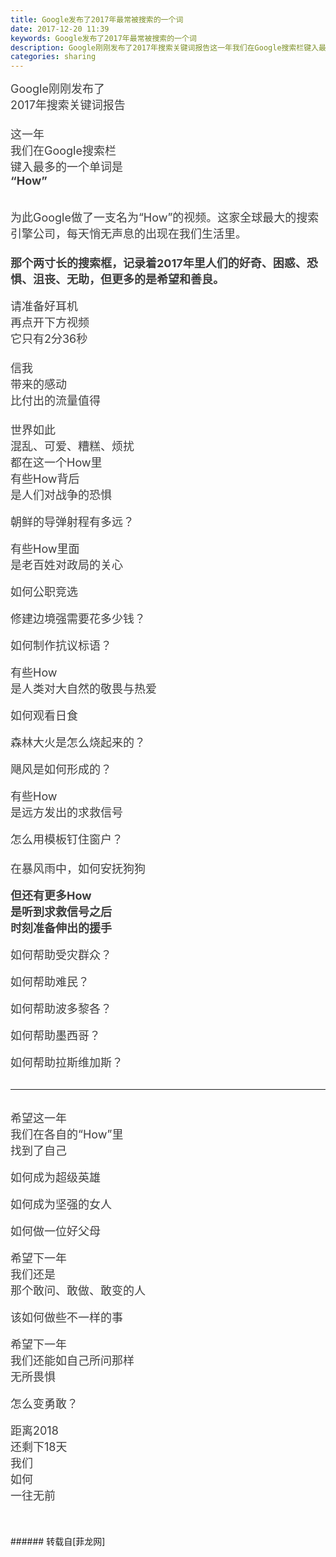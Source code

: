 ```yaml
---
title: Google发布了2017年最常被搜索的一个词
date: 2017-12-20 11:39
keywords: Google发布了2017年最常被搜索的一个词
description: Google刚刚发布了2017年搜索关键词报告这一年我们在Google搜索栏键入最多的一个单词是“How”为此Google做了一支名为“How”的视频。这家全球最大的搜索引擎公司，每天悄无声息的出现在我们生活里。那个两寸长的搜索框，记录着2017年里人们的好奇、困惑、恐惧、沮丧、无助，但更多的是希望和善良。请准备好耳机再点开下方视频它只有2分36秒信我带来的感动比付出的流量值得$('flv_lFL').innerHTML=(mobileplayer() ? "<iframe height='375' width='500' src='http://www.youtube.com/embed/vI4LHl4yFuo' frameborder=0 allowfullscreen></iframe>" : AC_FL_RunContent('width', '500', 'height', '375', 'allowNetworking', 'internal', 'allowScriptAccess', 'never', 'src', 'http://www.youtube.com/v/vI4LHl4yFuo&hl=zh_CN&fs=1', 'quality', 'high', 'bgcolor', '#ffffff', 'wmode', 'transparent', 'allowfullscreen', 'true'));世界如此混乱、可爱、糟糕、烦扰都在这一个How里有些How背后是人们对战争的恐惧朝鲜的导弹射程有多远？有些How里面是老百姓对政局的关心如何公职竞选修建边境强需要花多少钱？如何制作抗议标语？有些How是人类对大自然的敬畏与热爱如何观看日食森林大火是怎么烧起来的？飓风是如何形成的？有些How是远方发出的求救信号怎么用模板钉住窗户？在暴风雨中，如何安抚狗狗但还有更多How是听到求救信号之后时刻准备伸出的援手如何帮助受灾群众？如何帮助难民？如何帮助波多黎各？如何帮助墨西哥？如何帮助拉斯维加斯？希望这一年我们在各自的“How”里找到了自己如何成为超级英雄如何成为坚强的女人如何做一位好父母希望下一年我们还是那个敢问、敢做、敢变的人该如何做些不一样的事希望下一年我们还能如自己所问那样无所畏惧怎么变勇敢？距离2018还剩下18天我们如何一往无前
categories: sharing
---
```

<td class="t_f" id="postmessage_1046214">

<div align="center"><div align="left"><font style="color:rgb(62, 62, 62)"><font face="-apple-system-font, &amp;quot"><font style="font-size:18px">Google刚刚发布了</font></font></font></div><div align="left"><font style="color:rgb(62, 62, 62)"><font face="-apple-system-font, &amp;quot"><font style="font-size:18px">2017年搜索关键词报告</font></font></font></div><div align="left"><font style="color:rgb(62, 62, 62)"><font face="-apple-system-font, &amp;quot"><font style="font-size:18px"><br/>
</font></font></font></div><div align="left"><font style="color:rgb(62, 62, 62)"><font face="-apple-system-font, &amp;quot"><font style="font-size:18px">这一年</font></font></font></div><div align="left"><font style="color:rgb(62, 62, 62)"><font face="-apple-system-font, &amp;quot"><font style="font-size:18px">我们在Google搜索栏</font></font></font></div><div align="left"><font style="color:rgb(62, 62, 62)"><font face="-apple-system-font, &amp;quot"><font style="font-size:18px">键入最多的一个单词是</font></font></font></div><div align="left"><font style="color:rgb(62, 62, 62)"><font face="-apple-system-font, &amp;quot"><font style="font-size:18px"><strong>“How”</strong></font></font></font></div><br/>
<div align="left"><font style="color:rgb(62, 62, 62)"><font face="-apple-system-font, &amp;quot"><font style="font-size:18px"><img alt="" border="0" class="zoom" data-cf-modified-b0b4307aa86ebffd878cad49-="" file="https://mmbiz.qpic.cn/mmbiz_jpg/Jy71RC2pSmiaV3NtsGZaxD18vBciaiaXIV2A7MGp3NPyibBWv06d08ElFN2SA3wibbRtIxqpFIC5PF3gyjJZTorYwpg/640?wx_fmt=jpeg" id="aimg_mU0Uj" lazyloadthumb="1" onclick="" onmouseover="" src="https://mmbiz.qpic.cn/mmbiz_jpg/Jy71RC2pSmiaV3NtsGZaxD18vBciaiaXIV2A7MGp3NPyibBWv06d08ElFN2SA3wibbRtIxqpFIC5PF3gyjJZTorYwpg/640?wx_fmt=jpeg"/></font></font></font></div><br/>
<div align="left"><font style="color:rgb(62, 62, 62)"><font face="-apple-system-font, &amp;quot"><font style="font-size:18px">为此Google做了一支名为“How”的视频。这家全球最大的搜索引擎公司，每天悄无声息的出现在我们生活里。</font></font></font></div><div align="left"><font style="color:rgb(62, 62, 62)"><font face="-apple-system-font, &amp;quot"><font style="font-size:18px"><strong><br/>
</strong></font></font></font></div><div align="left"><font style="color:rgb(62, 62, 62)"><font face="-apple-system-font, &amp;quot"><font style="font-size:18px"><strong>那个两寸长的搜索框，记录着2017年里人们的好奇、困惑、恐惧、沮丧、无助，但更多的是希望和善良。</strong></font></font></font></div><br/>
<div align="left"><font style="color:rgb(62, 62, 62)"><font face="-apple-system-font, &amp;quot"><font style="font-size:18px">请准备好耳机</font></font></font></div><div align="left"><font style="color:rgb(62, 62, 62)"><font face="-apple-system-font, &amp;quot"><font style="font-size:18px">再点开下方视频</font></font></font></div><div align="left"><font style="color:rgb(62, 62, 62)"><font face="-apple-system-font, &amp;quot"><font style="font-size:18px">它只有2分36秒</font></font></font></div><div align="left"><font style="color:rgb(62, 62, 62)"><font face="-apple-system-font, &amp;quot"><font style="font-size:18px"><br/>
</font></font></font></div><div align="left"><font style="color:rgb(62, 62, 62)"><font face="-apple-system-font, &amp;quot"><font style="font-size:18px">信我</font></font></font></div><div align="left"><font style="color:rgb(62, 62, 62)"><font face="-apple-system-font, &amp;quot"><font style="font-size:18px">带来的感动</font></font></font></div><div align="left"><font style="color:rgb(62, 62, 62)"><font face="-apple-system-font, &amp;quot"><font style="font-size:18px">比付出的流量值得</font></font></font></div><div align="left"><font style="color:rgb(62, 62, 62)"><font face="-apple-system-font, &amp;quot"><font style="font-size:18px"><span id="flv_lFL"></span><script reload="1" type="b0b4307aa86ebffd878cad49-text/javascript">$('flv_lFL').innerHTML=(mobileplayer() ? "<iframe height='375' width='500' src='http://www.youtube.com/embed/vI4LHl4yFuo' frameborder=0 allowfullscreen></iframe>" : AC_FL_RunContent('width', '500', 'height', '375', 'allowNetworking', 'internal', 'allowScriptAccess', 'never', 'src', 'http://www.youtube.com/v/vI4LHl4yFuo&hl=zh_CN&fs=1', 'quality', 'high', 'bgcolor', '#ffffff', 'wmode', 'transparent', 'allowfullscreen', 'true'));</script></font></font></font></div><div align="left"><font style="color:rgb(62, 62, 62)"><font face="-apple-system-font, &amp;quot"><font style="font-size:18px"><br/>
</font></font></font></div><div align="left"><font style="color:rgb(62, 62, 62)"><font face="-apple-system-font, &amp;quot"><font style="font-size:18px">世界如此</font></font></font></div><div align="left"><font style="color:rgb(62, 62, 62)"><font face="-apple-system-font, &amp;quot"><font style="font-size:18px">混乱、可爱、糟糕、烦扰</font></font></font></div><div align="left"><font style="color:rgb(62, 62, 62)"></font></div><div align="left"><font style="color:rgb(62, 62, 62)"><font face="-apple-system-font, &amp;quot"><font style="font-size:18px">都在这一个How里</font></font></font></div><div align="left"><font style="color:rgb(62, 62, 62)"><font face="-apple-system-font, &amp;quot"><font style="font-size:18px"><img alt="" border="0" class="zoom" data-cf-modified-b0b4307aa86ebffd878cad49-="" file="static/image/hrline/1.gif" id="aimg_Q9u36" lazyloadthumb="1" onclick="" onmouseover="" src="http://www.flw.ph/static/image/hrline/1.gif"/><br/>
</font></font></font></div><div align="left"><font style="color:rgb(62, 62, 62)"><font face="-apple-system-font, &amp;quot"><font style="font-size:18px">有些How背后</font></font></font></div><div align="left"><font style="color:rgb(62, 62, 62)"><font face="-apple-system-font, &amp;quot"><font style="font-size:18px">是人们对战争的恐惧</font></font></font></div><br/>
<div align="left"><font style="color:rgb(62, 62, 62)"><font face="-apple-system-font, &amp;quot"><font style="font-size:18px">朝鲜的导弹射程有多远？</font></font></font></div><div align="left"><font style="color:rgb(62, 62, 62)"><font face="-apple-system-font, &amp;quot"><font style="font-size:18px"><img alt="" border="0" class="zoom" data-cf-modified-b0b4307aa86ebffd878cad49-="" file="https://mmbiz.qpic.cn/mmbiz_png/Jy71RC2pSmiaV3NtsGZaxD18vBciaiaXIV2lNic5FFPs9lbQuVAtbC9icWUEXTxquqqmtDyiayWAktkwNqic13pqyEurg/640?wx_fmt=png" id="aimg_suucX" lazyloadthumb="1" onclick="" onmouseover="" src="https://mmbiz.qpic.cn/mmbiz_png/Jy71RC2pSmiaV3NtsGZaxD18vBciaiaXIV2lNic5FFPs9lbQuVAtbC9icWUEXTxquqqmtDyiayWAktkwNqic13pqyEurg/640?wx_fmt=png"/></font></font></font></div><br/>
<div align="left"><font style="color:rgb(62, 62, 62)"><font face="-apple-system-font, &amp;quot"><font style="font-size:18px">有些How里面</font></font></font></div><div align="left"><font style="color:rgb(62, 62, 62)"><font face="-apple-system-font, &amp;quot"><font style="font-size:18px">是老百姓对政局的关心</font></font></font></div><br/>
<div align="left"><font style="color:rgb(62, 62, 62)"><font face="-apple-system-font, &amp;quot"><font style="font-size:18px">如何公职竞选</font></font></font></div><div align="left"><font style="color:rgb(62, 62, 62)"><font face="-apple-system-font, &amp;quot"><font style="font-size:18px"><img alt="" border="0" class="zoom" data-cf-modified-b0b4307aa86ebffd878cad49-="" file="https://mmbiz.qpic.cn/mmbiz_gif/Jy71RC2pSmiaV3NtsGZaxD18vBciaiaXIV2In1uNuCzuclaFgjhB2J8fsQgUkI050ibG6RLh8O9kRwS6tfFc2QS0cQ/0?wx_fmt=gif" id="aimg_i9X8r" lazyloadthumb="1" onclick="" onmouseover="" src="https://mmbiz.qpic.cn/mmbiz_gif/Jy71RC2pSmiaV3NtsGZaxD18vBciaiaXIV2In1uNuCzuclaFgjhB2J8fsQgUkI050ibG6RLh8O9kRwS6tfFc2QS0cQ/0?wx_fmt=gif"/></font></font></font></div><br/>
<div align="left"><font style="color:rgb(62, 62, 62)"><font face="-apple-system-font, &amp;quot"><font style="font-size:18px">修建边境强需要花多少钱？</font></font></font></div><div align="left"><font style="color:rgb(62, 62, 62)"><font face="-apple-system-font, &amp;quot"><font style="font-size:18px"><img alt="" border="0" class="zoom" data-cf-modified-b0b4307aa86ebffd878cad49-="" file="https://mmbiz.qpic.cn/mmbiz_png/Jy71RC2pSmiaV3NtsGZaxD18vBciaiaXIV2pkichVwicmUkJBJUJA9ibRAJvdvyQiaKdC5t97giaIyfNJz1FiccjyWKhFkQ/640?wx_fmt=png" id="aimg_MRSRk" lazyloadthumb="1" onclick="" onmouseover="" src="https://mmbiz.qpic.cn/mmbiz_png/Jy71RC2pSmiaV3NtsGZaxD18vBciaiaXIV2pkichVwicmUkJBJUJA9ibRAJvdvyQiaKdC5t97giaIyfNJz1FiccjyWKhFkQ/640?wx_fmt=png"/></font></font></font></div><br/>
<div align="left"><font style="color:rgb(62, 62, 62)"><font face="-apple-system-font, &amp;quot"><font style="font-size:18px">如何制作抗议标语？</font></font></font></div><div align="left"><font style="color:rgb(62, 62, 62)"><font face="-apple-system-font, &amp;quot"><font style="font-size:18px"><img alt="" border="0" class="zoom" data-cf-modified-b0b4307aa86ebffd878cad49-="" file="https://mmbiz.qpic.cn/mmbiz_gif/Jy71RC2pSmiaV3NtsGZaxD18vBciaiaXIV2ghXB4fePCN0yJudiaDU01yZfojmntOce3cSko8aftlYW1XictWnayScQ/0?wx_fmt=gif" id="aimg_uzkTK" lazyloadthumb="1" onclick="" onmouseover="" src="https://mmbiz.qpic.cn/mmbiz_gif/Jy71RC2pSmiaV3NtsGZaxD18vBciaiaXIV2ghXB4fePCN0yJudiaDU01yZfojmntOce3cSko8aftlYW1XictWnayScQ/0?wx_fmt=gif"/></font></font></font></div><br/>
<div align="left"><font style="color:rgb(62, 62, 62)"><font face="-apple-system-font, &amp;quot"><font style="font-size:18px">有些How</font></font></font></div><div align="left"><font style="color:rgb(62, 62, 62)"><font face="-apple-system-font, &amp;quot"><font style="font-size:18px">是人类对大自然的敬畏与热爱</font></font></font></div><br/>
<div align="left"><font style="color:rgb(62, 62, 62)"><font face="-apple-system-font, &amp;quot"><font style="font-size:18px">如何观看日食</font></font></font></div><div align="left"><font style="color:rgb(62, 62, 62)"><font face="-apple-system-font, &amp;quot"><font style="font-size:18px"><img alt="" border="0" class="zoom" data-cf-modified-b0b4307aa86ebffd878cad49-="" file="https://mmbiz.qpic.cn/mmbiz_gif/Jy71RC2pSmiaV3NtsGZaxD18vBciaiaXIV2rcG2MMPoeDb535REb7mtXAsbnQxoI2ic5W96ibFgomzNqHpbx15vP9eQ/0?wx_fmt=gif" id="aimg_ELB96" lazyloadthumb="1" onclick="" onmouseover="" src="https://mmbiz.qpic.cn/mmbiz_gif/Jy71RC2pSmiaV3NtsGZaxD18vBciaiaXIV2rcG2MMPoeDb535REb7mtXAsbnQxoI2ic5W96ibFgomzNqHpbx15vP9eQ/0?wx_fmt=gif"/></font></font></font></div><br/>
<div align="left"><font style="color:rgb(62, 62, 62)"><font face="-apple-system-font, &amp;quot"><font style="font-size:18px">森林大火是怎么烧起来的？</font></font></font></div><div align="left"><font style="color:rgb(62, 62, 62)"><font face="-apple-system-font, &amp;quot"><font style="font-size:18px"><img alt="" border="0" class="zoom" data-cf-modified-b0b4307aa86ebffd878cad49-="" file="https://mmbiz.qpic.cn/mmbiz_png/Jy71RC2pSmiaV3NtsGZaxD18vBciaiaXIV2yqano1L0DjBHKtjpF52kqyMhhIyohhtGOoXBVPibfbMPT7gvo0M0K1A/640?wx_fmt=png" id="aimg_Tnqzm" lazyloadthumb="1" onclick="" onmouseover="" src="https://mmbiz.qpic.cn/mmbiz_png/Jy71RC2pSmiaV3NtsGZaxD18vBciaiaXIV2yqano1L0DjBHKtjpF52kqyMhhIyohhtGOoXBVPibfbMPT7gvo0M0K1A/640?wx_fmt=png"/></font></font></font></div><br/>
<div align="left"><font style="color:rgb(62, 62, 62)"><font face="-apple-system-font, &amp;quot"><font style="font-size:18px">飓风是如何形成的？</font></font></font></div><div align="left"><font style="color:rgb(62, 62, 62)"><font face="-apple-system-font, &amp;quot"><font style="font-size:18px"><img alt="" border="0" class="zoom" data-cf-modified-b0b4307aa86ebffd878cad49-="" file="https://mmbiz.qpic.cn/mmbiz_png/Jy71RC2pSmiaV3NtsGZaxD18vBciaiaXIV26TBdjVOicTC1qibE1FJ264T5oEhwmUspibWicNKeTFXgVqysiaSLFFfuNxQ/640?wx_fmt=png" id="aimg_W0c44" lazyloadthumb="1" onclick="" onmouseover="" src="https://mmbiz.qpic.cn/mmbiz_png/Jy71RC2pSmiaV3NtsGZaxD18vBciaiaXIV26TBdjVOicTC1qibE1FJ264T5oEhwmUspibWicNKeTFXgVqysiaSLFFfuNxQ/640?wx_fmt=png"/></font></font></font></div><br/>
<div align="left"><font style="color:rgb(62, 62, 62)"><font face="-apple-system-font, &amp;quot"><font style="font-size:18px">有些How</font></font></font></div><div align="left"><font style="color:rgb(62, 62, 62)"><font face="-apple-system-font, &amp;quot"><font style="font-size:18px">是远方发出的求救信号</font></font></font></div><br/>
<div align="left"><font style="color:rgb(62, 62, 62)"><font face="-apple-system-font, &amp;quot"><font style="font-size:18px">怎么用模板钉住窗户？</font></font></font></div><div align="left"><font style="color:rgb(62, 62, 62)"><font face="-apple-system-font, &amp;quot"><font style="font-size:18px"><img alt="" border="0" class="zoom" data-cf-modified-b0b4307aa86ebffd878cad49-="" file="https://mmbiz.qpic.cn/mmbiz_gif/Jy71RC2pSmiaV3NtsGZaxD18vBciaiaXIV2BPcq18v20ZhKcfchjAhlvBKtd70iaLv28qUKCV4bD61CUS6GiaDVhW7w/0?wx_fmt=gif" id="aimg_oPRio" lazyloadthumb="1" onclick="" onmouseover="" src="https://mmbiz.qpic.cn/mmbiz_gif/Jy71RC2pSmiaV3NtsGZaxD18vBciaiaXIV2BPcq18v20ZhKcfchjAhlvBKtd70iaLv28qUKCV4bD61CUS6GiaDVhW7w/0?wx_fmt=gif"/></font></font></font></div><div align="left"><font style="color:rgb(62, 62, 62)"><font face="-apple-system-font, &amp;quot"><font style="font-size:18px"><br/>
</font></font></font></div><div align="left"><font style="color:rgb(62, 62, 62)"><font face="-apple-system-font, &amp;quot"><font style="font-size:18px">在暴风雨中，如何安抚狗狗</font></font></font></div><div align="left"><font style="color:rgb(62, 62, 62)"><font face="-apple-system-font, &amp;quot"><font style="font-size:18px"><img alt="" border="0" class="zoom" data-cf-modified-b0b4307aa86ebffd878cad49-="" file="https://mmbiz.qpic.cn/mmbiz_gif/Jy71RC2pSmiaV3NtsGZaxD18vBciaiaXIV23zGGWgxMW8uSml3n2DYVm6qSMeCINciarQN5zhLh3pXGsyPVPMuQoaQ/0?wx_fmt=gif" id="aimg_s7UU5" lazyloadthumb="1" onclick="" onmouseover="" src="https://mmbiz.qpic.cn/mmbiz_gif/Jy71RC2pSmiaV3NtsGZaxD18vBciaiaXIV23zGGWgxMW8uSml3n2DYVm6qSMeCINciarQN5zhLh3pXGsyPVPMuQoaQ/0?wx_fmt=gif"/></font></font></font></div><br/>
<div align="left"><font style="color:rgb(62, 62, 62)"><font face="-apple-system-font, &amp;quot"><font style="font-size:18px"><strong>但还有更多How</strong></font></font></font></div><div align="left"><font style="color:rgb(62, 62, 62)"><font face="-apple-system-font, &amp;quot"><font style="font-size:18px"><strong>是听到求救信号之后</strong></font></font></font></div><div align="left"><font style="color:rgb(62, 62, 62)"><font face="-apple-system-font, &amp;quot"><font style="font-size:18px"><strong>时刻准备伸出的援手</strong></font></font></font></div><br/>
<div align="left"><font style="color:rgb(62, 62, 62)"><font face="-apple-system-font, &amp;quot"><font style="font-size:18px">如何帮助受灾群众？</font></font></font></div><div align="left"><font style="color:rgb(62, 62, 62)"><font face="-apple-system-font, &amp;quot"><font style="font-size:18px"><img alt="" border="0" class="zoom" data-cf-modified-b0b4307aa86ebffd878cad49-="" file="https://mmbiz.qpic.cn/mmbiz_gif/Jy71RC2pSmiaV3NtsGZaxD18vBciaiaXIV2tIiba5VzDTHJo50tmA0zIibpAiavTa0sSR8gfonic0U9FJd0flGnoCCf8A/0?wx_fmt=gif" id="aimg_sz60a" lazyloadthumb="1" onclick="" onmouseover="" src="https://mmbiz.qpic.cn/mmbiz_gif/Jy71RC2pSmiaV3NtsGZaxD18vBciaiaXIV2tIiba5VzDTHJo50tmA0zIibpAiavTa0sSR8gfonic0U9FJd0flGnoCCf8A/0?wx_fmt=gif"/></font></font></font></div><br/>
<div align="left"><font style="color:rgb(62, 62, 62)"><font face="-apple-system-font, &amp;quot"><font style="font-size:18px">如何帮助难民？</font></font></font></div><div align="left"><font style="color:rgb(62, 62, 62)"><font face="-apple-system-font, &amp;quot"><font style="font-size:18px"><img alt="" border="0" class="zoom" data-cf-modified-b0b4307aa86ebffd878cad49-="" file="https://mmbiz.qpic.cn/mmbiz_gif/Jy71RC2pSmiaV3NtsGZaxD18vBciaiaXIV2fFPlLxuSV6MhuYbcWDEe9ktutjniccOHa5OUFweKFic3lBnDJZMt1Ilw/0?wx_fmt=gif" id="aimg_W2wwn" lazyloadthumb="1" onclick="" onmouseover="" src="https://mmbiz.qpic.cn/mmbiz_gif/Jy71RC2pSmiaV3NtsGZaxD18vBciaiaXIV2fFPlLxuSV6MhuYbcWDEe9ktutjniccOHa5OUFweKFic3lBnDJZMt1Ilw/0?wx_fmt=gif"/></font></font></font></div><br/>
<div align="left"><font style="color:rgb(62, 62, 62)"><font face="-apple-system-font, &amp;quot"><font style="font-size:18px">如何帮助波多黎各？</font></font></font></div><div align="left"><font style="color:rgb(62, 62, 62)"><font face="-apple-system-font, &amp;quot"><font style="font-size:18px"><img alt="" border="0" class="zoom" data-cf-modified-b0b4307aa86ebffd878cad49-="" file="https://mmbiz.qpic.cn/mmbiz_gif/Jy71RC2pSmiaV3NtsGZaxD18vBciaiaXIV2GzZC1FbORZ7UEOmv0ouaHYV2zfVT5ABvBQECuxdCcQTebTMZtiaUgicw/0?wx_fmt=gif" id="aimg_UUb6E" lazyloadthumb="1" onclick="" onmouseover="" src="https://mmbiz.qpic.cn/mmbiz_gif/Jy71RC2pSmiaV3NtsGZaxD18vBciaiaXIV2GzZC1FbORZ7UEOmv0ouaHYV2zfVT5ABvBQECuxdCcQTebTMZtiaUgicw/0?wx_fmt=gif"/></font></font></font></div><br/>
<div align="left"><font style="color:rgb(62, 62, 62)"><font face="-apple-system-font, &amp;quot"><font style="font-size:18px">如何帮助墨西哥？</font></font></font></div><div align="left"><font style="color:rgb(62, 62, 62)"><font face="-apple-system-font, &amp;quot"><font style="font-size:18px"><img alt="" border="0" class="zoom" data-cf-modified-b0b4307aa86ebffd878cad49-="" file="https://mmbiz.qpic.cn/mmbiz_gif/Jy71RC2pSmiaV3NtsGZaxD18vBciaiaXIV2YIaibFibPCAzqyZdLXx90iazfz7d7feuHD65gM31bom3vXbibDbibUz0rrA/0?wx_fmt=gif" id="aimg_JD8Uy" lazyloadthumb="1" onclick="" onmouseover="" src="https://mmbiz.qpic.cn/mmbiz_gif/Jy71RC2pSmiaV3NtsGZaxD18vBciaiaXIV2YIaibFibPCAzqyZdLXx90iazfz7d7feuHD65gM31bom3vXbibDbibUz0rrA/0?wx_fmt=gif"/></font></font></font></div><br/>
<div align="left"><font style="color:rgb(62, 62, 62)"><font face="-apple-system-font, &amp;quot"><font style="font-size:18px">如何帮助拉斯维加斯？</font></font></font></div><div align="left"><font style="color:rgb(62, 62, 62)"><font face="-apple-system-font, &amp;quot"><font style="font-size:18px"><img alt="" border="0" class="zoom" data-cf-modified-b0b4307aa86ebffd878cad49-="" file="https://mmbiz.qpic.cn/mmbiz_gif/Jy71RC2pSmiaV3NtsGZaxD18vBciaiaXIV2pticRsAkvxZmGQmM16icVvNDPy1JgoMtfB59QY4RS9CThiahWMU2B9WDw/0?wx_fmt=gif" id="aimg_d4y94" lazyloadthumb="1" onclick="" onmouseover="" src="https://mmbiz.qpic.cn/mmbiz_gif/Jy71RC2pSmiaV3NtsGZaxD18vBciaiaXIV2pticRsAkvxZmGQmM16icVvNDPy1JgoMtfB59QY4RS9CThiahWMU2B9WDw/0?wx_fmt=gif"/></font></font></font></div><br/>
<hr class="l"/><br/>
<div align="left"><font style="color:rgb(62, 62, 62)"><font face="-apple-system-font, &amp;quot"><font style="font-size:18px">希望这一年</font></font></font></div><div align="left"><font style="color:rgb(62, 62, 62)"><font face="-apple-system-font, &amp;quot"><font style="font-size:18px">我们在各自的“How”里</font></font></font></div><div align="left"><font style="color:rgb(62, 62, 62)"><font face="-apple-system-font, &amp;quot"><font style="font-size:18px">找到了自己</font></font></font></div><br/>
<div align="left"><font style="color:rgb(62, 62, 62)"><font face="-apple-system-font, &amp;quot"><font style="font-size:18px">如何成为超级英雄</font></font></font></div><div align="left"><font style="color:rgb(62, 62, 62)"><font face="-apple-system-font, &amp;quot"><font style="font-size:18px"><img alt="" border="0" class="zoom" data-cf-modified-b0b4307aa86ebffd878cad49-="" file="https://mmbiz.qpic.cn/mmbiz_gif/Jy71RC2pSmiaV3NtsGZaxD18vBciaiaXIV2D0wYiaATMwvFjsshxLjpia8bHiaYQpKooLV6LIfVHib1gIJILHW6IQDXibw/0?wx_fmt=gif" id="aimg_cz7Cx" lazyloadthumb="1" onclick="" onmouseover="" src="https://mmbiz.qpic.cn/mmbiz_gif/Jy71RC2pSmiaV3NtsGZaxD18vBciaiaXIV2D0wYiaATMwvFjsshxLjpia8bHiaYQpKooLV6LIfVHib1gIJILHW6IQDXibw/0?wx_fmt=gif"/></font></font></font></div><br/>
<div align="left"><font style="color:rgb(62, 62, 62)"><font face="-apple-system-font, &amp;quot"><font style="font-size:18px">如何成为坚强的女人</font></font></font></div><div align="left"><font style="color:rgb(62, 62, 62)"><font face="-apple-system-font, &amp;quot"><font style="font-size:18px"><img alt="" border="0" class="zoom" data-cf-modified-b0b4307aa86ebffd878cad49-="" file="https://mmbiz.qpic.cn/mmbiz_gif/Jy71RC2pSmiaV3NtsGZaxD18vBciaiaXIV2162O9icmzONzic5k32rLdYgs0vzpMicCtCTf9FlFM2ZDgMpPlsNb7Ml0Q/0?wx_fmt=gif" id="aimg_eu4AN" lazyloadthumb="1" onclick="" onmouseover="" src="https://mmbiz.qpic.cn/mmbiz_gif/Jy71RC2pSmiaV3NtsGZaxD18vBciaiaXIV2162O9icmzONzic5k32rLdYgs0vzpMicCtCTf9FlFM2ZDgMpPlsNb7Ml0Q/0?wx_fmt=gif"/></font></font></font></div><br/>
<div align="left"><font style="color:rgb(62, 62, 62)"><font face="-apple-system-font, &amp;quot"><font style="font-size:18px">如何做一位好父母</font></font></font></div><div align="left"><font style="color:rgb(62, 62, 62)"><font face="-apple-system-font, &amp;quot"><font style="font-size:18px"><img alt="" border="0" class="zoom" data-cf-modified-b0b4307aa86ebffd878cad49-="" file="https://mmbiz.qpic.cn/mmbiz_gif/Jy71RC2pSmiaV3NtsGZaxD18vBciaiaXIV2kSMMWK3NYYWEVkib7dWxYlLEn2SomgNgF4emQOjeEw0ZeGWLibXy6ziaQ/0?wx_fmt=gif" id="aimg_tciPP" lazyloadthumb="1" onclick="" onmouseover="" src="https://mmbiz.qpic.cn/mmbiz_gif/Jy71RC2pSmiaV3NtsGZaxD18vBciaiaXIV2kSMMWK3NYYWEVkib7dWxYlLEn2SomgNgF4emQOjeEw0ZeGWLibXy6ziaQ/0?wx_fmt=gif"/></font></font></font></div><br/>
<div align="left"><font style="color:rgb(62, 62, 62)"><font face="-apple-system-font, &amp;quot"><font style="font-size:18px">希望下一年</font></font></font></div><div align="left"><font style="color:rgb(62, 62, 62)"><font face="-apple-system-font, &amp;quot"><font style="font-size:18px">我们还是</font></font></font></div><div align="left"><font style="color:rgb(62, 62, 62)"><font face="-apple-system-font, &amp;quot"><font style="font-size:18px">那个敢问、敢做、敢变的人</font></font></font></div><br/>
<div align="left"><font style="color:rgb(62, 62, 62)"><font face="-apple-system-font, &amp;quot"><font style="font-size:18px">该如何做些不一样的事</font></font></font></div><div align="left"><font style="color:rgb(62, 62, 62)"><font face="-apple-system-font, &amp;quot"><font style="font-size:18px"><img alt="" border="0" class="zoom" data-cf-modified-b0b4307aa86ebffd878cad49-="" file="https://mmbiz.qpic.cn/mmbiz_gif/Jy71RC2pSmiaV3NtsGZaxD18vBciaiaXIV2F6EfibDRibOzOdvib0qY6PPpDGQVLfM3L4hkG4UHRVics6BVau1hXMiaibPg/0?wx_fmt=gif" id="aimg_NZ4X9" lazyloadthumb="1" onclick="" onmouseover="" src="https://mmbiz.qpic.cn/mmbiz_gif/Jy71RC2pSmiaV3NtsGZaxD18vBciaiaXIV2F6EfibDRibOzOdvib0qY6PPpDGQVLfM3L4hkG4UHRVics6BVau1hXMiaibPg/0?wx_fmt=gif"/></font></font></font></div><br/>
<div align="left"><font style="color:rgb(62, 62, 62)"><font face="-apple-system-font, &amp;quot"><font style="font-size:18px">希望下一年</font></font></font></div><div align="left"><font style="color:rgb(62, 62, 62)"><font face="-apple-system-font, &amp;quot"><font style="font-size:18px">我们还能如自己所问那样</font></font></font></div><div align="left"><font style="color:rgb(62, 62, 62)"><font face="-apple-system-font, &amp;quot"><font style="font-size:18px">无所畏惧</font></font></font></div><br/>
<div align="left"><font style="color:rgb(62, 62, 62)"><font face="-apple-system-font, &amp;quot"><font style="font-size:18px">怎么变勇敢？</font></font></font></div><div align="left"><font style="color:rgb(62, 62, 62)"><font face="-apple-system-font, &amp;quot"><font style="font-size:18px"><img alt="" border="0" class="zoom" data-cf-modified-b0b4307aa86ebffd878cad49-="" file="https://mmbiz.qpic.cn/mmbiz_gif/Jy71RC2pSmiaV3NtsGZaxD18vBciaiaXIV2hyq81zPEc5kp0mEHibgQ7a19qANfOVDJsJckySH4Od4srAsKzGDoakQ/0?wx_fmt=gif" id="aimg_YLKNU" lazyloadthumb="1" onclick="" onmouseover="" src="https://mmbiz.qpic.cn/mmbiz_gif/Jy71RC2pSmiaV3NtsGZaxD18vBciaiaXIV2hyq81zPEc5kp0mEHibgQ7a19qANfOVDJsJckySH4Od4srAsKzGDoakQ/0?wx_fmt=gif"/></font></font></font></div><br/>
<div align="left"><font style="color:rgb(62, 62, 62)"><font face="-apple-system-font, &amp;quot"><font style="font-size:18px">距离2018</font></font></font></div><div align="left"><font style="color:rgb(62, 62, 62)"><font face="-apple-system-font, &amp;quot"><font style="font-size:18px">还剩下18天</font></font></font></div><div align="left"><font style="color:rgb(62, 62, 62)"><font face="-apple-system-font, &amp;quot"><font style="font-size:18px">我们</font></font></font></div><div align="left"><font style="color:rgb(62, 62, 62)"><font face="-apple-system-font, &amp;quot"><font style="font-size:18px">如何</font></font></font></div><div align="left"><font style="color:rgb(62, 62, 62)"><font face="-apple-system-font, &amp;quot"><font style="font-size:18px">一往无前</font></font></font></div><br/>
<div align="left"><font style="color:rgb(62, 62, 62)"></font></div><div align="left"><font style="color:rgb(62, 62, 62)"><font face="-apple-system-font, &amp;quot"><font style="font-size:18px"><img alt="" border="0" class="zoom" data-cf-modified-b0b4307aa86ebffd878cad49-="" file="https://mmbiz.qpic.cn/mmbiz_gif/Jy71RC2pSmiaV3NtsGZaxD18vBciaiaXIV2XK14XcGoGXCg3FAB5iaEckVmd8d8zG8Y3aYSKHnP5SQLKx9zF0jgPOg/0?wx_fmt=gif" id="aimg_E1aic" lazyloadthumb="1" onclick="" onmouseover="" src="https://mmbiz.qpic.cn/mmbiz_gif/Jy71RC2pSmiaV3NtsGZaxD18vBciaiaXIV2XK14XcGoGXCg3FAB5iaEckVmd8d8zG8Y3aYSKHnP5SQLKx9zF0jgPOg/0?wx_fmt=gif"/></font></font></font></div></div><br/>
<br/>
</td>
###### 转载自[菲龙网]
